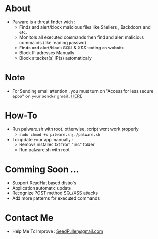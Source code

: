 # About
- Palware is a threat finder wich :
    - Finds and alert/block malicious files like Shellers , Backdoors and etc.
    - Monitors all executed commands then find and alert malicious commands (like reading passwd)
    - Finds and alert/block SQLI & XSS testing on website
    - Block IP adresses Manually
    - Block attacker(s) IP(s) automatically

# Note 
- For Sending email attention , you must turn on "Access for less secure apps" on your sender gmail : [HERE](https://www.google.com/settings/u/1/security/lesssecureapps) 

# How-To
- Run palware.sh with root. otherwise, script wont work properly .
    - ``` sudo chmod +x palware.sh;./palware.sh ```
- To update your app manually : 
    - Remove installed.txt from "inc" folder
    - Run palware.sh with root

# Comming Soon ...
- Support ReadHat based distro's
- Application automatic update
- Recognize POST method SQL/XSS attacks
- Add more patterns for executed commands 

# Contact Me 
- Help Me To Improve : SeedPuller@gmail.com